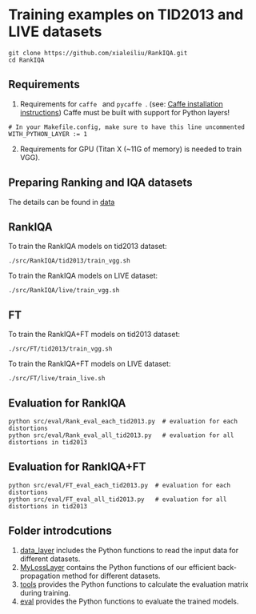 # Training examples on TID2013 and LIVE datasets
```
git clone https://github.com/xialeiliu/RankIQA.git
cd RankIQA
```
## Requirements
1. Requirements for ```caffe ``` and  ```pycaffe ```. (see: [Caffe installation instructions](http://caffe.berkeleyvision.org/installation.html))
Caffe must be built with support for Python layers!

```
# In your Makefile.config, make sure to have this line uncommented
WITH_PYTHON_LAYER := 1
```
2. Requirements for GPU (Titan X (~11G of memory) is needed to train VGG).

## Preparing Ranking and IQA datasets

The details can be found in [data](../data)

## RankIQA

To train the RankIQA models on tid2013 dataset:

```
./src/RankIQA/tid2013/train_vgg.sh
```

To train the RankIQA models on LIVE dataset:

```
./src/RankIQA/live/train_vgg.sh
```

## FT

To train the RankIQA+FT models on tid2013 dataset:

```
./src/FT/tid2013/train_vgg.sh
```
To train the RankIQA+FT models on LIVE dataset:

```
./src/FT/live/train_live.sh
```
## Evaluation for RankIQA

```
python src/eval/Rank_eval_each_tid2013.py  # evaluation for each distortions
python src/eval/Rank_eval_all_tid2013.py   # evaluation for all distortions in tid2013
```

## Evaluation for RankIQA+FT

```
python src/eval/FT_eval_each_tid2013.py  # evaluation for each distortions
python src/eval/FT_eval_all_tid2013.py   # evaluation for all distortions in tid2013
```


## Folder introdcutions

1. [data_layer](./data_layer) includes the Python functions to read the input data for different datasets. 
2. [MyLossLayer](./MyLossLayer) contains the Python functions of our efficient back-propagation method for different datasets. 
3. [tools](./tools) provides the Python functions to calculate the evaluation matrix during training. 
4. [eval](./eval) provides the Python functions to evaluate the trained models. 

